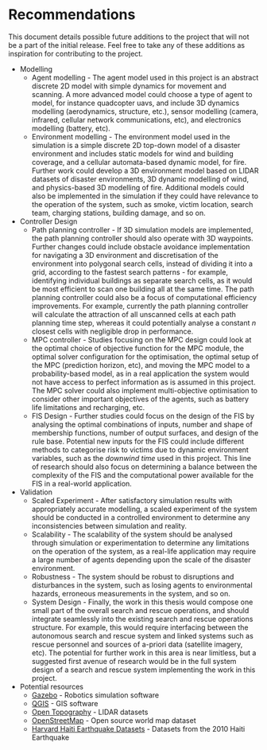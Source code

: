 # Recommendations

This document details possible future additions to the project that will not be a part of the initial release.
Feel free to take any of these additions as inspiration for contributing to the project.

* Modelling
  * Agent modelling - The agent model used in this project is an abstract discrete 2D model with simple dynamics for movement and scanning.
A more advanced model could choose a type of agent to model, for instance quadcopter uavs, and include 3D dynamics modelling (aerodynamics, structure, etc.), sensor modelling (camera, infrared, cellular network communications, etc), and electronics modelling (battery, etc).
  * Environment modelling - The environment model used in the simulation is a simple discrete 2D top-down model of a disaster environment and includes static models for wind and building coverage, and a cellular automata-based dynamic model, for fire.
Further work could develop a 3D environment model based on LIDAR datasets of disaster environments, 3D dynamic modelling of wind, and physics-based 3D modelling of fire.
Additional models could also be implemented in the simulation if they could have relevance to the operation of the system, such as smoke, victim location, search team, charging stations, building damage, and so on.
* Controller Design
  * Path planning controller - If 3D simulation models are implemented, the path planning controller should also operate with 3D waypoints.
Further changes could include obstacle avoidance implementation for navigating a 3D environment and discretisation of the environment into polygonal search cells, instead of dividing it into a grid, according to the fastest search patterns - for example, identifying individual buildings as separate search cells, as it would be most efficient to scan one building all at the same time.
The path planning controller could also be a focus of computational efficiency improvements.
For example, currently the path planning controller will calculate the attraction of all unscanned cells at each path planning time step, whereas it could potentially analyse a constant *n* closest cells with negligible drop in performance.
  * MPC controller - Studies focusing on the MPC design could look at the optimal choice of objective function for the MPC module, the optimal solver configuration for the optimisation, the optimal setup of the MPC (prediction horizon, etc), and moving the MPC model to a probability-based model, as in a real application the system would not have access to perfect information as is assumed in this project.
The MPC solver could also implement multi-objective optimisation to consider other important objectives of the agents, such as battery life limitations and recharging, etc.
  * FIS Design - Further studies could focus on the design of the FIS by analysing the optimal combinations of inputs, number and shape of membership functions, number of output surfaces, and design of the rule base.
Potential new inputs for the FIS could include different methods to categorise risk to victims due to dynamic environment variables, such as the *downwind time* used in this project.
This line of research should also focus on determining a balance between the complexity of the FIS and the computational power available for the FIS in a real-world application.
* Validation
  * Scaled Experiment - After satisfactory simulation results with appropriately accurate modelling, a scaled experiment of the system should be conducted in a controlled environment to determine any inconsistencies between simulation and reality.
  * Scalability - The scalability of the system should be analysed through simulation or experimentation to determine any limitations on the operation of the system, as a real-life application may require a large number of agents depending upon the scale of the disaster environment.
  * Robustness - The system should be robust to disruptions and disturbances in the system, such as losing agents to environmental hazards, erroneous measurements in the system, and so on.
  * System Design - Finally, the work in this thesis would compose one small part of the overall search and rescue operations, and should integrate seamlessly into the existing search and rescue operations structure.
For example, this would require interfacing between the autonomous search and rescue system and linked systems such as rescue personnel and sources of a-priori data (satellite imagery, etc).
The potential for further work in this area is near limitless, but a suggested first avenue of research would be in the full system design of a search and rescue system implementing the work in this project.
* Potential resources
  * [Gazebo](http://gazebosim.org/) - Robotics simulation software
  * [QGIS](https://www.qgis.org/) - GIS software
  * [Open Topography](https://opentopography.org/news/ridgecrest-earthquake-lidar-released) - LIDAR datasets
  * [OpenStreetMap](https://www.openstreetmap.org/) - Open source world map dataset
  * [Harvard Haiti Earthquake Datasets](https://dataverse.harvard.edu/dataset.xhtml?persistentId=doi:10.7910/DVN/ZT2DJW) - Datasets from the 2010 Haiti Earthquake
  
